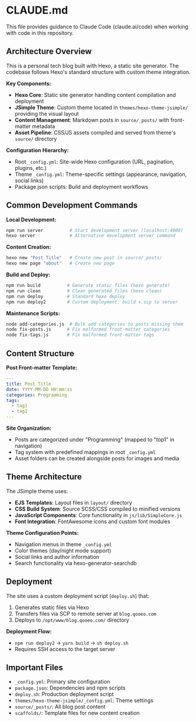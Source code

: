 # CLAUDE.md

This file provides guidance to Claude Code (claude.ai/code) when working with code in this repository.

## Architecture Overview

This is a personal tech blog built with Hexo, a static site generator. The codebase follows Hexo's standard structure with custom theme integration.

**Key Components:**
- **Hexo Core**: Static site generator handling content compilation and deployment
- **JSimpIe Theme**: Custom theme located in `themes/hexo-theme-jsimple/` providing the visual layout
- **Content Management**: Markdown posts in `source/_posts/` with front-matter metadata
- **Asset Pipeline**: CSS/JS assets compiled and served from theme's `source/` directory

**Configuration Hierarchy:**
- Root `_config.yml`: Site-wide Hexo configuration (URL, pagination, plugins, etc.)
- Theme `_config.yml`: Theme-specific settings (appearance, navigation, social links)
- Package.json scripts: Build and deployment workflows

## Common Development Commands

**Local Development:**
```bash
npm run server          # Start development server (localhost:4000)
hexo server             # Alternative development server command
```

**Content Creation:**
```bash
hexo new "Post Title"   # Create new post in source/_posts/
hexo new page "about"   # Create new page
```

**Build and Deploy:**
```bash
npm run build          # Generate static files (hexo generate)
npm run clean          # Clean generated files (hexo clean)
npm run deploy         # Standard hexo deploy
npm run deploy2        # Custom deployment: build + scp to server
```

**Maintenance Scripts:**
```bash
node add-categories.js  # Bulk add categories to posts missing them
node fix-posts.js      # Fix malformed front-matter categories
node fix-tags.js       # Fix malformed front-matter tags
```

## Content Structure

**Post Front-matter Template:**
```yaml
---
title: Post Title
date: YYYY-MM-DD HH:mm:ss
categories: Programming
tags:
  - tag1
  - tag2
---
```

**Site Organization:**
- Posts are categorized under "Programming" (mapped to "top1" in navigation)
- Tag system with predefined mappings in root `_config.yml`
- Asset folders can be created alongside posts for images and media

## Theme Architecture

The JSimpIe theme uses:
- **EJS Templates**: Layout files in `layout/` directory
- **CSS Build System**: Source SCSS/CSS compiled to minified versions
- **JavaScript Components**: Core functionality in `js/lib/SimpleCore.js`
- **Font Integration**: FontAwesome icons and custom font modules

**Theme Configuration Points:**
- Navigation menus in theme `_config.yml`
- Color themes (day/night mode support)
- Social links and author information
- Search functionality via hexo-generator-searchdb

## Deployment

The site uses a custom deployment script (`deploy.sh`) that:
1. Generates static files via Hexo
2. Transfers files via SCP to remote server at `blog.qooeo.com`
3. Deploys to `/opt/www/blog.qooeo.com/` directory

**Deployment Flow:**
- `npm run deploy2` → `yarn build` → `sh deploy.sh`
- Requires SSH access to the target server

## Important Files

- `_config.yml`: Primary site configuration
- `package.json`: Dependencies and npm scripts  
- `deploy.sh`: Production deployment script
- `themes/hexo-theme-jsimple/_config.yml`: Theme settings
- `source/_posts/`: All blog post content
- `scaffolds/`: Template files for new content creation